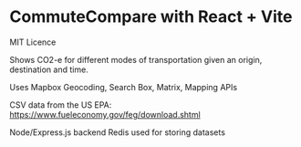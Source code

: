 # CommuteCompare with React + Vite

MIT Licence

Shows CO2-e for different modes of transportation given an origin, destination and time.

Uses Mapbox Geocoding, Search Box, Matrix, Mapping APIs

CSV data from the US EPA: https://www.fueleconomy.gov/feg/download.shtml

Node/Express.js backend
Redis used for storing datasets

